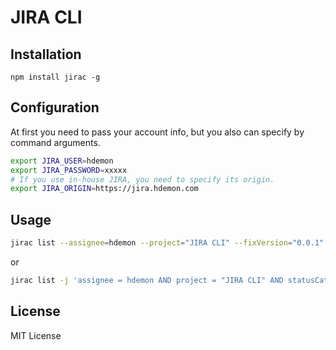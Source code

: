 # JIRA CLI

## Installation

`
npm install jirac -g
`

## Configuration

At first you need to pass your account info, but you also can specify by command arguments.

```sh
export JIRA_USER=hdemon
export JIRA_PASSWORD=xxxxx
# If you use in-house JIRA, you need to specify its origin.
export JIRA_ORIGIN=https://jira.hdemon.com
```

## Usage

```sh
jirac list --assignee=hdemon --project="JIRA CLI" --fixVersion="0.0.1"
```

or

```sh
jirac list -j 'assignee = hdemon AND project = "JIRA CLI" AND statusCategory != Done'
```

## License

MIT License
